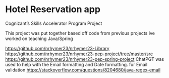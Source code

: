 # Hotel Reservation app
 Cognizant’s Skills Accelerator Program Project 
 
This project was put together based off code from previous projects Ive worked on teaching Java/Spring 

https://github.com/nrhymer23/nrhymer23-Library
https://github.com/nrhymer23/nrhymer23-pep-project/tree/master/src
https://github.com/nrhymer23/nrhymer23-pep-spring-project
ChatPGT was used to help with the Email formatting and Date formatting. 
for Email validation https://stackoverflow.com/questions/8204680/java-regex-email






